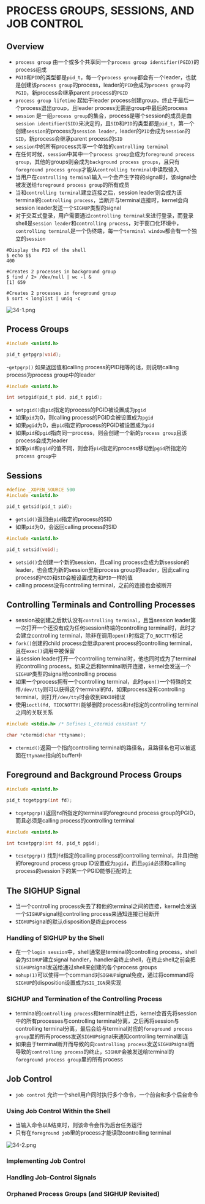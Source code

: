 # PROCESS GROUPS, SESSIONS, AND JOB CONTROL

## Overview
- `process group` 由一个或多个共享同一个`process group identifier(PGID)`的process组成
- `PGID`和`PID`的类型都是`pid_t`，每一个`process group`都会有一个leader，也就是创建该`process group`的process，leader的`PID`会成为`process group`的`PGID`，新process会继承parent process的`PGID`
- `process group lifetime` 起始于leader process创建group，终止于最后一个process退出group，且leader process无需是group中最后的process
- `session` 是一组`process group`的集合，process是哪个session的成员是由`session identifier(SID)`来决定的，且`SID`和`PID`的类型都是`pid_t`，第一个创建`session`的process为`session leader`，leader的`PID`会成为`session`的`SID`，新process会继承parent process的`SID`
- `session`中的所有process共享一个单独的`controlling terminal`
- 在任何时候，`session`中其中一个`process group`会成为`foreground process group`，其他的groups则会成为`background process groups`，且只有`foreground process group`才能从`controlling terminal`中读取输入
- 当用户在`controlling terminal`输入一个会产生字符的signal时，该signal会被发送给`foreground process group`的所有成员
- 当和`controlling terminal`建立连接之后，session leader则会成为该terminal的`controlling process`，当断开与terminal连接时，kernel会向session leader发送一个`SIGHUP`类型的signal
- 对于交互式登录，用户需要通过`controlling terminal`来进行登录，而登录shell是`session leader`和`controlling process`，对于窗口化环境中，`controlling terminal`是一个伪终端，每一个`terminal window`都会有一个独立的`session`

```shell
#Display the PID of the shell
$ echo $$ 
400

#Creates 2 processes in background group
$ find / 2> /dev/null | wc -l & 
[1] 659

#Creates 2 processes in foreground group
$ sort < longlist | uniq -c 
```

![34-1.png](./img/34-1.png)

## Process Groups
```c
#include <unistd.h>

pid_t getpgrp(void);
```
-`getpgrp()` 如果返回值和calling process的PID相等的话，则说明calling process为process group中的leader

```c
#include <unistd.h>

int setpgid(pid_t pid, pid_t pgid);
```
- `setpgid()`由`pid`指定的process的PGID被设置成为`pgid`
- 如果`pid`为0，则calling process的PGID会被设置成为`pgid`
- 如果`pgid`为0，由`pid`指定的process的PGID被设置成为`pid`
- 如果`pid`和`pgid`指向同一process，则会创建一个新的`process group`且该process会成为leader
- 如果`pid`和`pgid`的值不同，则会将`pid`指定的process移动到`pgid`所指定的`process group`中

## Sessions
```c
#define _XOPEN_SOURCE 500
#include <unistd.h>

pid_t getsid(pid_t pid);
```
- `getsid()`返回由`pid`指定的process的SID
- 如果`pid`为0，会返回calling process的SID

```c
#include <unistd.h>

pid_t setsid(void);
```
- `setsid()`会创建一个新的session，且calling process会成为新session的leader，也会成为新的session里新process group的leader，因此calling process的`PGID`和`SID`会被设置成为和`PID`一样的值
-  calling process没有controlling terminal，之前的连接也会被断开

## Controlling Terminals and Controlling Processes
- session被创建之后默认没有`controlling terminal`，且当session leader第一次打开一个还没有成为任何session终端的controlling terminal时，此时才会建立controlling terminal，除非在调用`open()`时指定了`O_NOCTTY`标记
- `fork()`创建的child process会继承parent process的controlling terminal，且在`exec()`调用中被保留
- 当session leader打开一个controlling terminal时，他也同时成为了terminal的controlling process。如果之后和terminal断开连接，kernel会发送一个`SIGHUP`类型的signal给controlling process
- 如果一个process拥有一个controlling terminal，此时`open()`一个特殊的文件`/dev/tty`则可以获得这个terminal的fd，如果process没有controlling terminal，则打开`/dev/tty`时会收到`ENXIO`错误
- 使用`ioctl(fd, TIOCNOTTY)`能够删除process和`fd`指定的controlling terminal之间的关联关系

```c
#include <stdio.h> /* Defines L_ctermid constant */

char *ctermid(char *ttyname);
```
- `ctermid()`返回一个指向controlling terminal的路径名，且路径名也可以被返回在`ttyname`指向的buffer中

## Foreground and Background Process Groups
```c
#include <unistd.h>

pid_t tcgetpgrp(int fd);
```
- `tcgetpgrp()`返回`fd`所指定的terminal的foreground process group的PGID，而且必须是calling process的controlling terminal

```c
#include <unistd.h>

int tcsetpgrp(int fd, pid_t pgid);
```
- `tcsetpgrp()` 找到`fd`指定的calling process的controlling terminal，并且把他的foreground process group ID设置成为`pgid`，而且`pgid`必须和calling process的session下的某一个PGID能够匹配的上

## The SIGHUP Signal
- 当一个controlling process失去了和他的terminal之间的连接，kernel会发送一个`SIGHUP`signal给controlling process来通知连接已经断开
- `SIGHUP`signal的默认disposition是终止process

### Handling of SIGHUP by the Shell
-  在一个`login session`中，shell通常是terminal的controlling process，shell会为`SIGHUP`建立signal handler，handler会终止shell，在终止shell之前会把`SIGHUP`signal发送给通过shell来创建的各个process groups
- `nohup(1)`可以使得一个command对`SIGHUP`signal免疫，通过将command将`SIGHUP`的disposition设置成为`SIG_IGN`来实现

### SIGHUP and Termination of the Controlling Process
- terminal的`controlling process`和terminal终止后，kernel会首先将session中的所有processes与controlling terminal分离，之后再将session与controlling terminal分离，最后会给与terminal对应的`foreground process group`里的所有process发送`SIGHUP`signal来通知controlling terminal断连
- 如果由于terminal断开而导致的向`controlling process`发送`SIGHUP`signal而导致的`controlling process`的终止，`SIGHUP`会被发送给terminal的`foreground process group`里的所有process

## Job Control
- `job control` 允许一个shell用户同时执行多个命令，一个前台和多个后台命令

### Using Job Control Within the Shell
- 当输入命令以&结束时，则该命令会作为后台任务运行
- 只有在`foreground job`里的process才能读取controlling terminal

![34-2.png](./img/34-2.png)

### Implementing Job Control

### Handling Job-Control Signals

### Orphaned Process Groups (and SIGHUP Revisited)